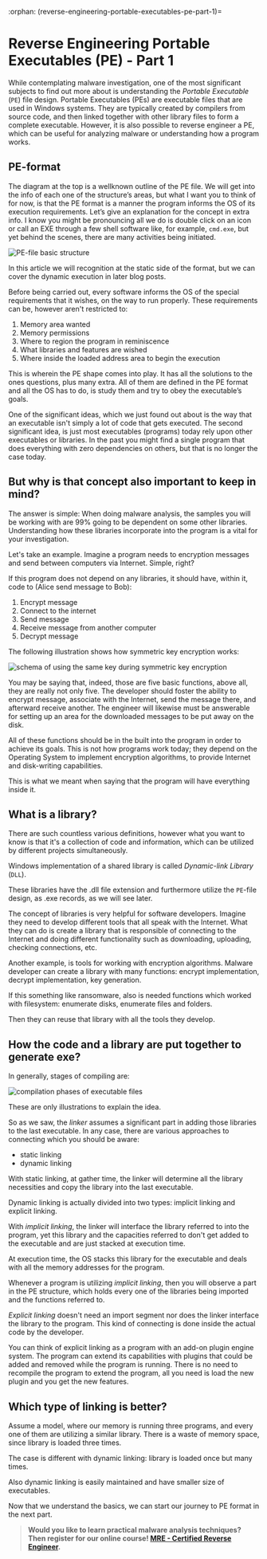 :orphan:
(reverse-engineering-portable-executables-pe-part-1)=
# Reverse Engineering Portable Executables (PE) - Part 1
While contemplating malware investigation, one of the most significant subjects to find out more about is understanding the *Portable Executable* (`PE`) file design. Portable Executables (PEs) are executable files that are used in Windows systems. They are typically created by compilers from source code, and then linked together with other library files to form a complete executable. However, it is also possible to reverse engineer a PE, which can be useful for analyzing malware or understanding how a program works. 

## PE-format    

The diagram at the top is a wellknown outline of the PE file. We will get into the info of each one of the structure’s areas, but what I want you to think of for now, is that the PE format is a manner the program informs the OS of its execution requirements. Let’s give an explanation for the concept in extra info. I know you might be pronouncing all we do is double click on an icon or call an EXE through a few shell software like, for example, `cmd.exe`, but yet behind the scenes, there are many activities being initiated.    

![PE-file basic structure](images/pefile.png)

In this article we will recognition at the static side of the format, but we can cover the dynamic execution in later blog posts.    

Before being carried out, every software informs the OS of the special requirements that it wishes, on the way to run properly. These requirements can be, however aren't restricted to:

1. Memory area wanted
2. Memory permissions
3. Where to region the program in reminiscence
4. What libraries and features are wished
5. Where inside the loaded address area to begin the execution

This is wherein the PE shape comes into play. It has all the solutions to the ones questions, plus many extra. All of them are defined in the PE format and all the OS has to do, is study them and try to obey the executable’s goals.

One of the significant ideas, which we just found out about is the way that an executable isn't simply a lot of code that gets executed. The second significant idea, is just most executables (programs) today rely upon other executables or libraries. In the past you might find a single program that does everything with zero dependencies on others, but that is no longer the case today.

## But why is that concept also important to keep in mind?

The answer is simple: When doing malware analysis, the samples you will be working with are 99% going to be dependent on some other libraries. Understanding how these libraries incorporate into the program is a vital for your investigation.   

Let's take an example. Imagine a program needs to encryption messages and send between computers via Internet. Simple, right? 

If this program does not depend on any libraries, it should have, within it, code to (Alice send message to Bob):

1. Encrypt message
2. Connect to the internet
3. Send message
4. Receive message from another computer
5. Decrypt message

The following illustration shows how symmetric key encryption works:

![schema of using the same key during symmetric key encryption](images/symmetric-key-encryption.png)

You may be saying that, indeed, those are five basic functions, above all, they are really not only five. The developer should foster the ability to encrypt message, associate with the Internet, send the message there, and afterward receive another. The engineer will likewise must be answerable for setting up an area for the downloaded messages to be put away on the disk.

All of these functions should be in the built into the program in order to achieve its goals. This is not how programs work today; they depend on the Operating System to implement encryption algorithms, to provide Internet and disk-writing capabilities.

This is what we meant when saying that the program will have everything inside it.

## What is a library?

There are such countless various definitions, however what you want to know is that it's a collection of code and information, which can be utilized by different projects simultaneously.

Windows implementation of a shared library is called *Dynamic-link Library* (`DLL`).

These libraries have the .dll file extension and furthermore utilize the `PE`-file design, as .exe records, as we will see later.   

The concept of libraries is very helpful for software developers. Imagine they need to develop different tools that all speak with the Internet. What they can do is create a library that is responsible of connecting to the Internet and doing different functionality such as downloading, uploading, checking connections, etc. 

Another example, is tools for working with encryption algorithms. Malware developer can create a library with many functions: encrypt implementation, decrypt implementation, key generation. 

If this something like ransomware, also is needed functions which worked with filesystem: enumerate disks, enumerate files and folders.

Then they can reuse that library with all the tools they develop.

## How the code and a library are put together to generate exe?

In generally, stages of compiling are:   

![compilation phases of executable files](images/compiling-stages-programs.png)

These are only illustrations to explain the idea.

So as we saw, the *linker* assumes a significant part in adding those libraries to the last executable. In any case, there are various approaches to connecting which you should be aware:

- static linking
- dynamic linking

With static linking, at gather time, the linker will determine all the library necessities and copy the library into the last executable.

Dynamic linking is actually divided into two types: implicit linking and explicit linking.    

With *implicit linking*, the linker will interface the library referred to into the program, yet this library and the capacities referred to don't get added to the executable and are just stacked at execution time.

At execution time, the OS stacks this library for the
executable and deals with all the memory addresses for the
program.

Whenever a program is utilizing *implicit linking*, then you will observe a part in the PE structure, which holds every one of the libraries being imported and the functions referred to.

*Explicit linking* doesn't need an import segment nor does the linker interface the library to the program. This kind of connecting is done inside the actual code by the developer.

You can think of explicit linking as a program with an add-on plugin engine system. The program can extend its capabilities with plugins that could be added and removed while the program is running. There is no need to recompile the program to extend the program, all you need is load the new plugin and you get the new features.    

## Which type of linking is better?

Assume a model, where our memory is running three programs, and every one of them are utilizing a similar library. There is a waste of memory space, since library is loaded three times.

The case is different with dynamic linking: library is loaded once but many times.

Also dynamic linking is easily maintained and have smaller size of executables.

Now that we understand the basics, we can start our journey to PE format in the next part.

> **Would you like to learn practical malware analysis techniques? Then register for our online course! [MRE - Certified Reverse Engineer](https://www.mosse-institute.com/certifications/mre-certified-reverse-engineer.html).**